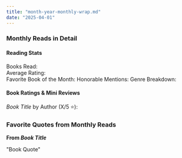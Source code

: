 ```yaml
---
title: "month-year-monthly-wrap.md"
date: "2025-04-01"
---
```


### Monthly Reads in Detail

#### Reading Stats

Books Read:  
Average Rating:  
Favorite Book of the Month:
Honorable Mentions:
Genre Breakdown:

#### Book Ratings & Mini Reviews

_Book Title_ by Author (X/5 ⭐):

### Favorite Quotes from Monthly Reads

**From _Book Title_**

"Book Quote"
